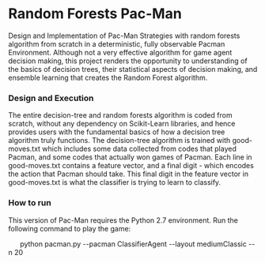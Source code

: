 # Random Forests Pac-Man
Design and Implementation of Pac-Man Strategies with random forests algorithm from scratch in a deterministic, fully observable Pacman Environment. Although not a very effective algorithm for game agent decision making, this project renders the opportunity to understanding of the basics of decision trees, their statistical aspects of decision making, and ensemble learning that creates the Random Forest algorithm.

### Design and Execution ###
The entire decision-tree and random forests algorithm is coded from scratch, without any dependency on Scikit-Learn libraries, and hence provides users with the fundamental basics of how a decision tree algorithm truly functions. The decision-tree algorithm is trained with good-moves.txt which includes some data collected from codes that played Pacman, and some codes that actually won games of Pacman. Each line in good-moves.txt contains a feature vector, and a final digit - which encodes the action that Pacman should take. This final digit in the feature vector in good-moves.txt is what the classifier is trying to learn to classify.

### How to run ###
This version of Pac-Man requires the Python 2.7 environment. Run the following command to play the game:

&nbsp;&nbsp;&nbsp;&nbsp;&nbsp;&nbsp;python pacman.py --pacman ClassifierAgent --layout mediumClassic --n 20
